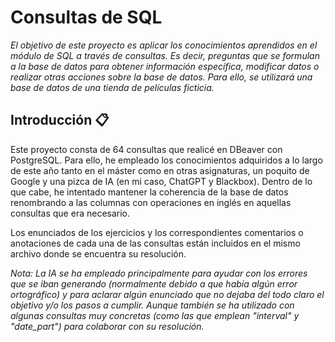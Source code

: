 # Consultas de SQL
_El objetivo de este proyecto es aplicar los conocimientos aprendidos en el módulo de SQL a través de consultas. Es decir, preguntas que se formulan a la base de datos para obtener información específica, modificar datos o realizar otras acciones sobre la base de datos. Para ello, se utilizará una base de datos de una tienda de películas ficticia._

## Introducción 📋
Este proyecto consta de 64 consultas que realicé en DBeaver con PostgreSQL. Para ello, he empleado los conocimientos adquiridos a lo largo de este año tanto en el máster como en otras asignaturas, un poquito de Google y una pizca de IA (en mi caso, ChatGPT y Blackbox). Dentro de lo que cabe, he intentado mantener la coherencia de la base de datos renombrando a las columnas con operaciones en inglés en aquellas consultas que era necesario.

Los enunciados de los ejercicios y los correspondientes comentarios o anotaciones de cada una de las consultas están incluidos en el mismo archivo donde se encuentra su resolución.

_Nota: La IA se ha empleado principalmente para ayudar con los errores que se iban generando (normalmente debido a que había algún error ortográfico) y para aclarar algún enunciado que no dejaba del todo claro el objetivo y/o los pasos a cumplir. Aunque también se ha utilizado con algunas consultas muy concretas (como las que emplean "interval" y "date_part") para colaborar con su resolución._
